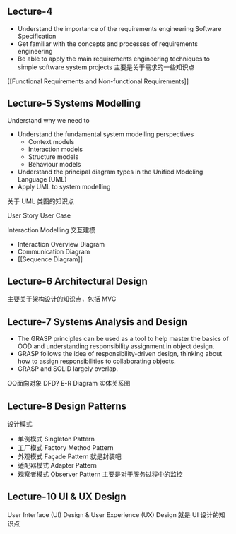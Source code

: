 ## Lecture-4

- Understand the importance of the requirements engineering Software Specification 
- Get familiar with the concepts and processes of requirements engineering
- Be able to apply the main requirements engineering techniques to simple software system projects
主要是关于需求的一些知识点

[[Functional Requirements and Non-functional Requirements]]


## Lecture-5 Systems Modelling

Understand why we need to 
- Understand the fundamental system modelling perspectives 
	- Context models
	- Interaction models 
	- Structure models 
	- Behaviour models
- Understand the principal diagram types in the Unified Modeling Language (UML)
- Apply UML to system modelling



关于 UML 类图的知识点

User Story User Case

Interaction Modelling 交互建模
- Interaction Overview Diagram
- Communication Diagram
- [[Sequence Diagram]]

## Lecture-6 Architectural Design

主要关于架构设计的知识点，包括 MVC

## Lecture-7 Systems Analysis and Design

- The GRASP principles can be used as a tool to help master the basics of OOD and understanding responsibility assignment in object design.
- GRASP follows the idea of responsibility-driven design, thinking about how to assign responsibilities to collaborating objects.
- GRASP and SOLID largely overlap.

OO面向对象 DFD? E-R Diagram 实体关系图

## Lecture-8 Design Patterns

设计模式

- 单例模式 Singleton Pattern
- 工厂模式 Factory Method Pattern
- 外观模式 Façade Pattern 就是封装吧
- 适配器模式 Adapter Pattern
- 观察者模式 Observer Pattern 主要是对于服务过程中的监控

## Lecture-10 UI & UX Design
User Interface (UI) Design & User Experience (UX) Design
就是 UI 设计的知识点